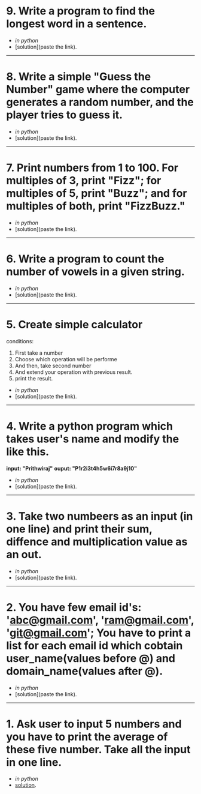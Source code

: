 # 9. Write a program to find the longest word in a sentence.

- _in python_
- [solution](paste the link).

---

# 8. Write a simple "Guess the Number" game where the computer generates a random number, and the player tries to guess it.

- _in python_
- [solution](paste the link).

---

# 7. Print numbers from 1 to 100. For multiples of 3, print "Fizz"; for multiples of 5, print "Buzz"; and for multiples of both, print "FizzBuzz."

- _in python_
- [solution](paste the link).

---

# 6. Write a program to count the number of vowels in a given string.

- _in python_
- [solution](paste the link).

---

# 5. Create simple calculator

conditions:

1. First take a number
2. Choose which operation will be performe
3. And then, take second number
4. And extend your operation with previous result.
5. print the result.

- _in python_
- [solution](paste the link).

---

# 4. Write a python program which takes user's name and modify the like this.

**input: "Prithwiraj"**
**ouput: "P1r2i3t4h5w6i7r8a9j10"**

- _in python_
- [solution](paste the link).

---

# 3. Take two numbeers as an input (in one line) and print their sum, diffence and multiplication value as an out.

- _in python_
- [solution](paste the link).

---

# 2. You have few email id's: 'abc@gmail.com', 'ram@gmail.com', 'git@gmail.com'; You have to print a list for each email id which cobtain user_name(values before @) and domain_name(values after @).

- _in python_
- [solution](paste the link).

---

# 1. Ask user to input 5 numbers and you have to print the average of these five number. Take all the input in one line.

- _in python_
- [solution](www.google.co.in/).
